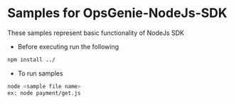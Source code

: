 Samples for OpsGenie-NodeJs-SDK
===========================
These samples represent basic functionality of NodeJs SDK

- Before executing run the following

```sh
npm install ../
```

- To run samples 

```sh
node <sample file name>
ex: node payment/get.js
```
